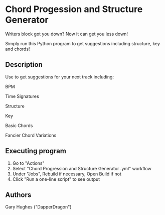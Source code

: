 # Chord Progession and Structure Generator

Writers block got you down?
Now it can get you less down!

Simply run this Python program to get suggestions including structure, key and chords!

## Description

Use to get suggestions for your next track including:


BPM

Time Signatures

Structure

Key

Basic Chords

Fancier Chord Variations



## Executing program

1. Go to "Actions"
2. Select "Chord Progression and Structure Generator .yml" workflow
3. Under "Jobs", Rebuild if necessary, Open Build if not
4. Click "Run a one-line script" to see output

## Authors

Gary Hughes ("DapperDragon")
